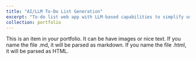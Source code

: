```yaml
---
title: "AI/LLM To-Do List Generation"
excerpt: "To-do list web app with LLM-based capabilities to simplify user task entry.<br/><img src='/images/Portfolio1.png'>"
collection: portfolio
---
```


This is an item in your portfolio. It can be have images or nice text. If you name the file .md, it will be parsed as markdown. If you name the file .html, it will be parsed as HTML. 
